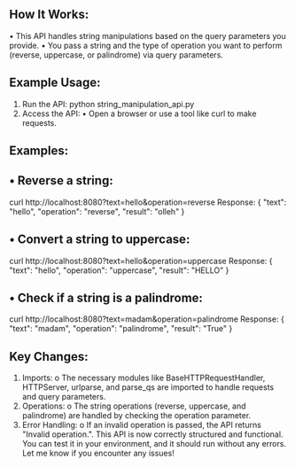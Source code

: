 ## How It Works:
•	This API handles string manipulations based on the query parameters you provide.
•	You pass a string and the type of operation you want to perform (reverse, uppercase, or palindrome) via query parameters.

## Example Usage:
1.	Run the API:
      python string_manipulation_api.py 
2.	Access the API:
      •	Open a browser or use a tool like curl to make requests.

## Examples:
## •	Reverse a string:
curl http://localhost:8080?text=hello&operation=reverse 
Response:
{
  "text": "hello",
  "operation": "reverse",
  "result": "olleh"
}
## •	Convert a string to uppercase:
curl http://localhost:8080?text=hello&operation=uppercase 
Response:
{
  "text": "hello",
  "operation": "uppercase",
  "result": "HELLO"
}
## •	Check if a string is a palindrome:
curl http://localhost:8080?text=madam&operation=palindrome 
Response:
{
  "text": "madam",
  "operation": "palindrome",
  "result": "True"
}

## Key Changes:
1.	Imports:
o	The necessary modules like BaseHTTPRequestHandler, HTTPServer, urlparse, and parse_qs are imported to handle requests and query parameters.
2.	Operations:
o	The string operations (reverse, uppercase, and palindrome) are handled by checking the operation parameter.
3.	Error Handling:
o	If an invalid operation is passed, the API returns "Invalid operation.".
This API is now correctly structured and functional. You can test it in your environment, and it should run without any errors. Let me know if you encounter any issues!

